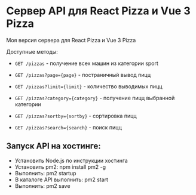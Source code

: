 # Сервер API для React Pizza и Vue 3 Pizza

Моя версия сервера для React Pizza и Vue 3 Pizza

Доступные методы:

- `GET /pizzas` - получение всех машин из категории sport

- `GET /pizzas?page={page}` - постраничный вывод пицц

- `GET /pizzas?limit={limit}` - количество выводимых пицц

- `GET /pizzas?category={category}` - получение пицц выбранной категории

- `GET /pizzas?sortby={sortby}` - сортировка пицц

- `GET /pizzas?search={search}` - поиск пицц

## Запуск API на хостинге:

- Установить Node.js по инструкции хостинга
- Установить pm2: npm install pm2 -g
- Выполнить: pm2 startup
- В каталоге API выполнить: pm2 start
- Выполнить: pm2 save
